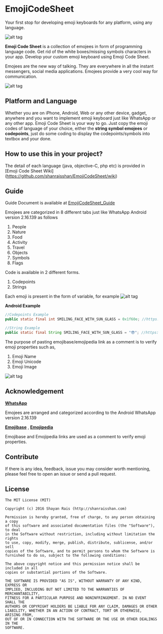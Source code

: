 # EmojiCodeSheet
Your first stop for developing emoji keyboards for any platform, using any language.



![alt tag](https://github.com/shanraisshan/EmojiCodeSheet/blob/master/!Guide/Logo.png)

**Emoji Code Sheet** is a collection of emojees in form of programming language code. Get rid of the white boxes/missing symbols characters in your app. Develop your custom emoji keyboard using Emoji Code Sheet.

Emojees are the new way of talking. They are everywhere in all the instant messengers, social media applications. Emojees provide a very cool way for communication. 

![alt tag](https://github.com/shanraisshan/EmojiCodeSheet/blob/master/!Guide/Cool.png)

Platform and Language
----
Whether you are on iPhone, Android, Web or any other device, gadget, anywhere and you want to implement emoji keyboard just like WhatsApp or any other app. Emoji Code Sheet is your way to go. Just copy the emoji codes of language of your choice, either the **string symbol emojees** or **codepoints**, just do some coding to display the codepoints/symbols into textbox and your done.

How to use this in your project?
----
The detail of each language (java, objective-C, php etc) is provided in [Emoji Code Sheet Wiki] (https://github.com/shanraisshan/EmojiCodeSheet/wiki)

Guide
----
Guide Document is available at [EmojiCodeSheet_Guide](https://github.com/shanraisshan/EmojiCodeSheet/blob/master/!Guide/EmojiCodeSheet_Guide.pdf)

Emojees are categorized in 8 different tabs just like WhatsApp Android version 2.16.139 as follows

1. People
2. Nature
3. Food
4. Activity
5. Travel
6. Objects
7. Symbols
8. Flags

Code is available in 2 different forms.

1. Codepoints
2. Strings

Each emoji is present in the form of variable, for example
![alt tag](https://github.com/shanraisshan/EmojiCodeSheet/blob/master/!Guide/Cool.png)

**Android Example**
```java
//Codepoints Example
public static final int SMILING_FACE_WITH_SUN_GLASS = 0x1f60e; //https://www.emojibase.com/emoji/1f60e/smilingfacewithsunglasses

//String Example
public static final String SMILING_FACE_WITH_SUN_GLASS = "😎"; //https://www.emojibase.com/emoji/1f60e/smilingfacewithsunglasses
```
The purpose of pasting emojibase/emojipedia link as a comment is to verify emoji properties such as,

1. Emoji Name
2. Emoji Unicode
3. Emoji Image

![alt tag](https://github.com/shanraisshan/EmojiCodeSheet/blob/master/!Guide/Guide.png)

Acknowledgement
----
**[WhatsApp](https://http://www.apkmirror.com/apk/whatsapp-inc/whatsapp/whatsapp-2-16-139-release/)**

Emojees are arranged and categorized according to the Android WhatsApp version 2.16.139

**[Emojibase](https://www.emojibase.com/)** ,
**[Emojipedia](http://emojipedia.org/)**

Emojibase and Emojipedia links are used as a comment to verify emoji properties.

Contribute
----
If there is any idea, feedback, issue you may consider worth mentioning, please feel free to open an issue or send a pull request.

License
----

```
The MIT License (MIT)

Copyright (c) 2016 Shayan Rais (http://shanraisshan.com)

Permission is hereby granted, free of charge, to any person obtaining a copy
of this software and associated documentation files (the "Software"), to deal
in the Software without restriction, including without limitation the rights
to use, copy, modify, merge, publish, distribute, sublicense, and/or sell
copies of the Software, and to permit persons to whom the Software is
furnished to do so, subject to the following conditions:

The above copyright notice and this permission notice shall be included in all
copies or substantial portions of the Software.

THE SOFTWARE IS PROVIDED "AS IS", WITHOUT WARRANTY OF ANY KIND, EXPRESS OR
IMPLIED, INCLUDING BUT NOT LIMITED TO THE WARRANTIES OF MERCHANTABILITY,
FITNESS FOR A PARTICULAR PURPOSE AND NONINFRINGEMENT. IN NO EVENT SHALL THE
AUTHORS OR COPYRIGHT HOLDERS BE LIABLE FOR ANY CLAIM, DAMAGES OR OTHER
LIABILITY, WHETHER IN AN ACTION OF CONTRACT, TORT OR OTHERWISE, ARISING FROM,
OUT OF OR IN CONNECTION WITH THE SOFTWARE OR THE USE OR OTHER DEALINGS IN THE
SOFTWARE.
```
